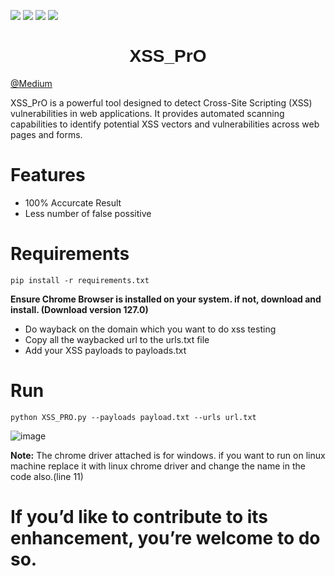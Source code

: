 ![](https://img.shields.io/badge/Xss-automation-blue)
![](https://img.shields.io/badge/Bug-Bounty-orange)
![](https://img.shields.io/badge/VAPT-web-pink)
![](https://img.shields.io/badge/Web-Pentesting-green)

    
<h1 align="center"><font face="Arial">XSS_PrO</font></h1>

[@Medium](https://medium.com/@mithun_/how-i-created-my-first-xss-tool-xss-pro-bugbounty-982a16079baf)

XSS_PrO is a powerful tool designed to detect Cross-Site Scripting (XSS) vulnerabilities in web applications. It provides automated scanning capabilities to identify potential XSS vectors and vulnerabilities across web pages and forms.

# Features

- 100% Accurcate Result
- Less number of false possitive

# Requirements
    pip install -r requirements.txt

**Ensure Chrome Browser is installed on your system. if not, download and install. (Download version 127.0)**
- Do wayback on the domain which you want to do xss testing
- Copy all the waybacked url to the urls.txt file
- Add your XSS payloads to payloads.txt

# Run

    python XSS_PRO.py --payloads payload.txt --urls url.txt

![image](https://github.com/user-attachments/assets/2f952022-736a-44a9-9d6f-8ff5ad951e80)


**Note:** The chrome driver attached is for windows. if you want to run on linux machine replace it with linux chrome driver and change the name in the code also.(line 11)

# If you’d like to contribute to its enhancement, you’re welcome to do so.

